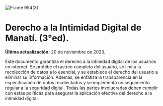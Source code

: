 ![Frame 954(3)](https://github.com/TornadoAzul/intimidad-digital-manati/assets/40547556/aec199a3-49a6-4c20-8be2-75dfe0e93a38)
# Derecho a la Intimidad Digital de Manatí. (3°ed).

**Última actualización:** 20 de noviembre de 2023.

Este documento garantiza el derecho a la intimidad digital de los usuarios en internet. Se prohíbe el rastreo completo del usuario, se limita la recolección de datos a lo esencial, y se establece el derecho del usuario a eliminar su información. Además, se enfatiza la transparencia en la especificación de datos recolectados y se implementa un seguimiento regular a la seguridad digital. Todas las partes involucradas deben cumplir con estas políticas para asegurar la aplicación efectiva del derecho a la intimidad digital.
